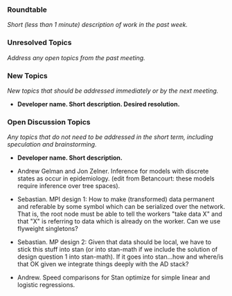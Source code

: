 ### Roundtable
_Short (less than 1 minute) description of work in the past week._


### Unresolved Topics
_Address any open topics from the past meeting._

### New Topics
_New topics that should be addressed immediately or by the next
meeting._

* __Developer name.  Short description.  Desired resolution.__

### Open Discussion Topics
_Any topics that do not need to be addressed in the short term,
including speculation and brainstorming._

* __Developer name.  Short description.__

* Andrew Gelman and Jon Zelner.  Inference for models with discrete states as occur in epidemiology. (edit from Betancourt: these models require inference over tree spaces).

* Sebastian. MPI design 1: How to make (transformed) data permanent and referable by some symbol which can be serialized over the network. That is, the root node must be able to tell the workers "take data X" and that "X" is referring to data which is already on the worker. Can we use flyweight singletons?

* Sebastian. MP design 2: Given that data should be local, we have to stick this stuff into stan (or into stan-math if we include the solution of design question 1 into stan-math). If it goes into stan...how and where/is that OK given we integrate things deeply with the AD stack?

* Andrew.  Speed comparisons for Stan optimize for simple linear and logistic regressions.